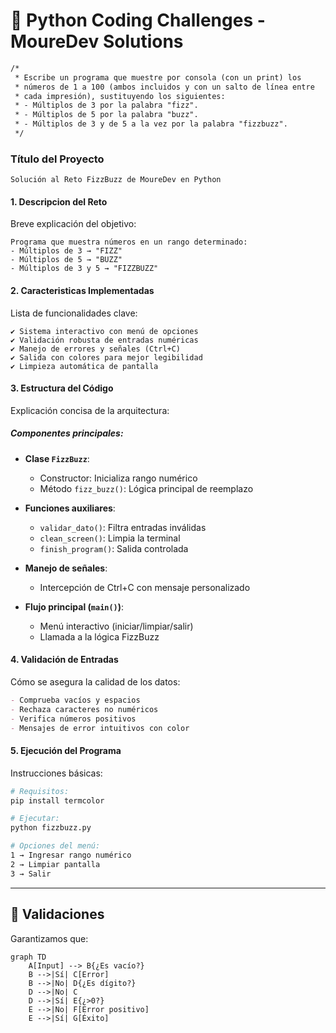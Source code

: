 # 🐍 Python Coding Challenges - MoureDev Solutions

```txt
/*
 * Escribe un programa que muestre por consola (con un print) los
 * números de 1 a 100 (ambos incluidos y con un salto de línea entre
 * cada impresión), sustituyendo los siguientes:
 * - Múltiplos de 3 por la palabra "fizz".
 * - Múltiplos de 5 por la palabra "buzz".
 * - Múltiplos de 3 y de 5 a la vez por la palabra "fizzbuzz".
 */
```
### **Título del Proyecto**
`Solución al Reto FizzBuzz de MoureDev en Python`

#### **1. Descripcion del Reto**
Breve explicación del objetivo:
```
Programa que muestra números en un rango determinado:
- Múltiplos de 3 → "FIZZ"
- Múltiplos de 5 → "BUZZ"
- Múltiplos de 3 y 5 → "FIZZBUZZ"
```

#### **2. Caracteristicas Implementadas**
Lista de funcionalidades clave:
```
✔️ Sistema interactivo con menú de opciones
✔️ Validación robusta de entradas numéricas
✔️ Manejo de errores y señales (Ctrl+C)
✔️ Salida con colores para mejor legibilidad
✔️ Limpieza automática de pantalla
```

#### **3. Estructura del Código**
Explicación concisa de la arquitectura:

##### Componentes principales:
- **Clase `FizzBuzz`**:
  - Constructor: Inicializa rango numérico
  - Método `fizz_buzz()`: Lógica principal de reemplazo

- **Funciones auxiliares**:
  - `validar_dato()`: Filtra entradas inválidas
  - `clean_screen()`: Limpia la terminal
  - `finish_program()`: Salida controlada

- **Manejo de señales**:
  - Intercepción de Ctrl+C con mensaje personalizado

- **Flujo principal (`main()`)**:
  - Menú interactivo (iniciar/limpiar/salir)
  - Llamada a la lógica FizzBuzz
  
#### **4. Validación de Entradas**
Cómo se asegura la calidad de los datos:
```markdown
- Comprueba vacíos y espacios
- Rechaza caracteres no numéricos
- Verifica números positivos
- Mensajes de error intuitivos con color
```

#### **5. Ejecución del Programa**
Instrucciones básicas:
```bash
# Requisitos:
pip install termcolor

# Ejecutar:
python fizzbuzz.py

# Opciones del menú:
1 → Ingresar rango numérico
2 → Limpiar pantalla
3 → Salir
```

---

## 🚦 Validaciones
Garantizamos que:
```mermaid
graph TD
    A[Input] --> B{¿Es vacío?}
    B -->|Sí| C[Error]
    B -->|No| D{¿Es dígito?}
    D -->|No| C
    D -->|Sí| E{¿>0?}
    E -->|No| F[Error positivo]
    E -->|Sí| G[Éxito]
```

